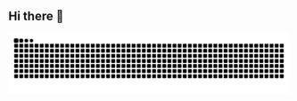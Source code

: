 ## Hi there 👋

<!--
**hypooo/hypooo** is a ✨ _special_ ✨ repository because its `README.md` (this file) appears on your GitHub profile.

Here are some ideas to get you started:

- 🔭 I’m currently working on ...
- 🌱 I’m currently learning ...
- 👯 I’m looking to collaborate on ...
- 🤔 I’m looking for help with ...
- 💬 Ask me about ...
- 📫 How to reach me: ...
- 😄 Pronouns: ...
- ⚡ Fun fact: ...
-->

<picture>
  <source media="(prefers-color-scheme: dark)" srcset="https://raw.githubusercontent.com/hypooo/hypooo/output/github-contribution-grid-snake-dark.svg" />
  <source media="(prefers-color-scheme: light)" srcset="https://raw.githubusercontent.com/hypooo/hypooo/output/github-contribution-grid-snake.svg" />
  <img alt="github-snake" src="https://raw.githubusercontent.com/hypooo/hypooo/output/github-contribution-grid-snake.svg" />
</picture>